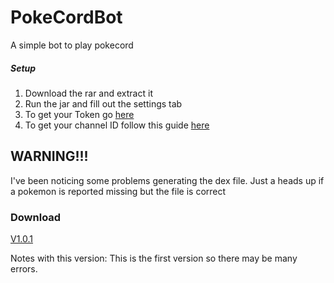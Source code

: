 # PokeCordBot
A simple bot to play pokecord

##### Setup
1. Download the rar and extract it
2. Run the jar and fill out the settings tab
3. To get your Token go [here](https://discordhelp.net/discord-token)
4. To get your channel ID follow this guide [here](https://support.discordapp.com/hc/en-us/articles/206346498-Where-can-I-find-my-User-Server-Message-ID-)

## WARNING!!!
I've been noticing some problems generating the dex file. Just a heads up if a pokemon is reported missing but the file is correct

### Download
[V1.0.1](http://bit.ly/2RO51wg)

Notes with this version: This is the first version so there may be many errors.
